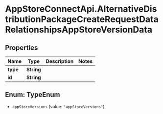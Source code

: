 # AppStoreConnectApi.AlternativeDistributionPackageCreateRequestDataRelationshipsAppStoreVersionData

## Properties

Name | Type | Description | Notes
------------ | ------------- | ------------- | -------------
**type** | **String** |  | 
**id** | **String** |  | 



## Enum: TypeEnum


* `appStoreVersions` (value: `"appStoreVersions"`)




